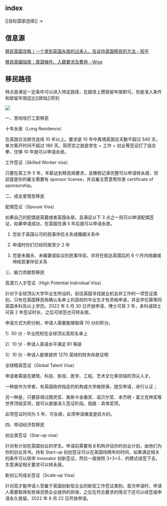 
## index

[[目标国家选择]] ->

## 信息源

[移民英国攻略丨一个拿到英国永居的过来人，告诉你英国移民的方法 - 知乎](https://zhuanlan.zhihu.com/p/499282311)

[移民英國指南：簽證條件、入籍要求及費用 - Wise](https://wise.com/zh-hk/blog/moving-to-united-kingdom-visa)

## 移民路径

特点是满足一定条件可以进入特定路径，在路径上攒居留年限即可。但是准入条件和居留年限逗比[[欧陆]]苛刻

![](https://picture-guan.oss-cn-hangzhou.aliyuncs.com/20230826194753.png)



一、苦哈哈打工型移民

十年永居（Long Residence）

在英国合法居住连续 10 年以上。要求是 10 年中离境英国总天数不超过 540 天，单次离开时间不超过 180 天。简而言之就是学生 + 工作 + 创业等签证打了组合拳，住够 10 年就可以申请永居。

工作签证（Skilled Worker visa）

只要在英工作 5 年，年薪达到移民局要求，且缴税记录完整可以申请转永居，但前提是你的雇主需要有 sponsor license，并且雇主愿意帮你发 certificate of sponsorship。



二、成全爱情型移民

配偶签证（Spouse Visa）

如果自己的配偶是英籍或者英国永居，且满足以下 3 点之一则可以申请配偶签证，如果申请成功，在英国住满 5 年后就可以申请永居。

1) 您处于英国认可的民事伴侣关系或婚姻关系中

2) 申请时你们已经同居至少 2 年

3) 您是未婚夫、未婚妻或拟议的民事伴侣，并将在抵达英国后的 6 个月内结婚或缔结民事伴侣关系



三、脑力贡献型移民

高潜力人才签证（High Potential Individual Visa）

针对于全球顶尖大学毕业生所设的，前往英国寻找就业机会并工作的一项签证类别。只有在英国移民局确认名单上的高校的毕业生才有资格申请，并且学位需等同英国本科及以上学历。2022 年 5 月 30 日开放申请，博士可获 3 年，本科或硕士可获 2 年签证时长，之后可续签也可转永居。

申请方式为积分制，申请人需要能够取得 70 分的积分。

1）50 分 - 毕业院校在全球顶尖高校名单上

2）10 分 - 申请人英语水平满足 B1 等级

3）10 分 - 申请人能够提供 1270 英镑的财务存款证明



全球精英签证（Global Talent Visa）

申请者需是在建筑、科技、影视、医学、工程、艺术文化等领域的顶尖人才。

一种是作为学者，有英国政府指定的机构或大学做担保，提交申请，进行认证；

另一种是，只要获得过图灵奖、奥斯卡金像奖、诺贝尔奖、本杰明・富兰克林奖等世界顶级奖项，就可以直接进入签证阶段。指路：具体奖项。

此项签证时间为 5 年，可永居，此项申请难度是较大的。



四、带动经济型移民

创业类签证（Star-up visa）

针对有计划在英国创业的学生。申请前需要有关机构评估你的创业计划，由他们为你的创业背书。持有 Start-up 初创签证可以在英国待两年的时间，如果满足相关的条件可以转申 Innovator 创新签证，然后一直按照 3+3+3… 的模式续签下去，生意满足相关要求可以转永居。

新创公司成长签证（Scale-up Visa）

针对高才能申请人受雇于英国创新型企业的新型工作签证类别。首次申请时，申请人需要取得有担保资质企业提供的担保，之后在符合要求的情况下还可以续签或申请永久居留。2022 年 8 月 22 日开放申请。